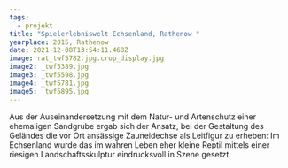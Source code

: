 ```yaml
---
tags:
  - projekt
title: "Spielerlebniswelt Echsenland, Rathenow "
yearplace: 2015, Rathenow
date: 2021-12-08T13:54:11.468Z
image: rat_twf5782.jpg.crop_display.jpg
image2: _twf5389.jpg
image3: _twf5598.jpg
image4: _twf5781.jpg
image5: _twf5895.jpg
---
```

Aus der Auseinandersetzung mit dem Natur- und Artenschutz einer ehemaligen Sandgrube ergab sich der Ansatz, bei der Gestaltung des Geländes die vor Ort ansässige Zauneidechse als Leitfigur zu erheben: Im Echsenland wurde das im wahren Leben eher kleine Reptil mittels einer riesigen Landschaftsskulptur eindrucksvoll in Szene gesetzt.